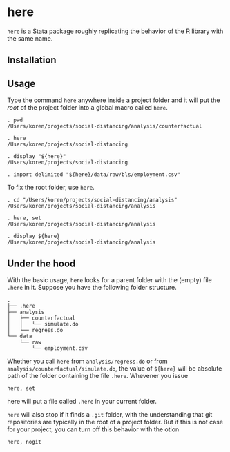 # here
`here` is a Stata package roughly replicating the behavior of the R library with the same name.

## Installation

## Usage

Type the command `here` anywhere inside a project folder and it will put the *root* of the project folder into a global macro called `here`.

```
. pwd
/Users/koren/projects/social-distancing/analysis/counterfactual

. here
/Users/koren/projects/social-distancing

. display "${here}"
/Users/koren/projects/social-distancing

. import delimited "${here}/data/raw/bls/employment.csv"
```

To fix the root folder, use `here`.

```
. cd "/Users/koren/projects/social-distancing/analysis"
/Users/koren/projects/social-distancing/analysis

. here, set
/Users/koren/projects/social-distancing/analysis

. display ${here}
/Users/koren/projects/social-distancing/analysis
```

## Under the hood

With the basic usage, `here` looks for a parent folder with the (empty) file `.here` in it. Suppose you have the following folder structure.

```
.
├── .here
├── analysis
│   ├── counterfactual
│   │   └── simulate.do
│   └── regress.do
└── data
    └── raw
        └── employment.csv
```

Whether you call `here` from `analysis/regress.do` or from `analysis/counterfactual/simulate.do`, the value of `${here}` will be absolute path of the folder containing the file `.here`. Whevener you issue
```
here, set
```
here will put a file called `.here` in your current folder.

`here` will also stop if it finds a `.git` folder, with the understanding that git repositories are typically in the root of a project folder. But if this is not case for your project, you can turn off this behavior with the otion

```
here, nogit
```
